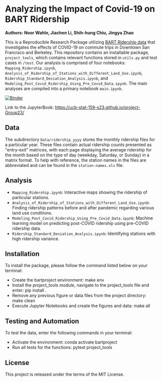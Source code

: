 # Analyzing the Impact of Covid-19 on BART Ridership
**Authors: Noor Wahle, Jiachen Li, Shih-hung Chiu, Jingya Zhao**

This is a Reproducible Research Package utilizing [BART Ridership data](https://www.bart.gov/about/reports/ridership) that investigates the effects of COVID-19 on commute trips in Downtown San Francisco and Berkeley. This repository contains an installable package, `project_tools`, which contains relevant functions stored in `utils.py` and test cases in `/test`. Our analysis is comprised of four notebooks: `Mapping_Ridership.ipynb`, `Analysis_of_Ridership_of_Stations_with_Different_Land_Use.ipynb`, `Ridership_Standard_Deviation_Analysis.ipynb`, and `Modeling_Post_Covid_Ridership_Using_Pre_Covid_Data.ipynb`. The main analyses are compiled into a primary notebook `main.ipynb`. 

[![Binder](https://mybinder.org/badge_logo.svg)](https://mybinder.org/v2/gh/UCB-stat-159-s23/project-Group23.git/HEAD)

Link to the JupyterBook: https://ucb-stat-159-s23.github.io/project-Group23/

## Data
The subdirectory `Data/ridership_yyyy` stores the monthly ridership files for a particular year. These files contain actual ridership counts presented as "entry-exit" matrices, with each page displaying the average ridership for the month based on the type of day (weekday, Saturday, or Sunday) in a matrix format. To help with reference, the station names in the files are abbreviated and can be found in the `station-names.xls` file.

## Analysis
* `Mapping_Ridership.ipynb`: Interactive maps showing the ridership of particular stations.
* `Analysis_of_Ridership_of_Stations_with_Different_Land_Use.ipynb`: Finding ridership patterns before and after pandemic regarding various land use conditions.
* `Modeling_Post_Covid_Ridership_Using_Pre_Covid_Data.ipynb`: Machine learning model on predicting post-COVID ridership using pre-COVID ridership data.
* `Ridership_Standard_Deviation_Analysis.ipynb`: Identifying stations with high ridership variance.

## Installation

To install the package, please follow the command listed below on your terminal:

* Create the bartproject environment: make env
* Install the project_tools module, navigate to the project_tools file and enter: pip install .
* Remove any previous figure or data files from the project directory: make clean
* Execute Jupyter Notebooks and create the figures and data: make all

## Testing and Automation

To test the data, enter the following commands in your terminal:

* Activate the environment: conda activate bartproject
* Run all tests for the functions: pytest project_tools

## License
This project is released under the terms of the MIT License.
